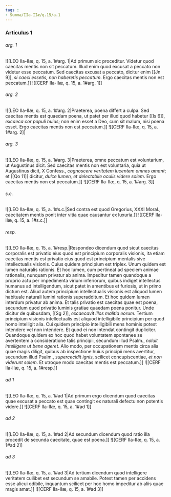 ```yaml
---
tags : 
- Summa/IIa-IIæ/q.15/a.1
---
```


### Articulus 1

###### arg. 1
![[LEO IIa-IIæ, q. 15, a. 1#arg. 1|Ad primum sic proceditur. Videtur quod caecitas mentis non sit peccatum. Illud enim quod excusat a peccato non videtur esse peccatum. Sed caecitas excusat a peccato, dicitur enim [[Jn 9]], *si caeci essetis, non haberetis peccatum*. Ergo caecitas mentis non est peccatum.]]
![[CERF IIa-IIæ, q. 15, a. 1#arg. 1]]

###### arg. 2
![[LEO IIa-IIæ, q. 15, a. 1#arg. 2|Praeterea, poena differt a culpa. Sed caecitas mentis est quaedam poena, ut patet per illud quod habetur [[Is 6]], *excaeca cor populi huius*; non enim esset a Deo, cum sit malum, nisi poena esset. Ergo caecitas mentis non est peccatum.]]
![[CERF IIa-IIæ, q. 15, a. 1#arg. 2]]

###### arg. 3
![[LEO IIa-IIæ, q. 15, a. 1#arg. 3|Praeterea, omne peccatum est voluntarium, ut Augustinus dicit. Sed caecitas mentis non est voluntaria, quia ut Augustinus dicit, X Confess., *cognoscere veritatem lucentem omnes amant*; et [[Qo 11]] dicitur, *dulce lumen, et delectabile oculis videre solem*. Ergo caecitas mentis non est peccatum.]]
![[CERF IIa-IIæ, q. 15, a. 1#arg. 3]]

###### s.c.
![[LEO IIa-IIæ, q. 15, a. 1#s.c.|Sed contra est quod Gregorius, XXXI Moral., caecitatem mentis ponit inter vitia quae causantur ex luxuria.]]
![[CERF IIa-IIæ, q. 15, a. 1#s.c.]]

###### resp.
![[LEO IIa-IIæ, q. 15, a. 1#resp.|Respondeo dicendum quod sicut caecitas corporalis est privatio eius quod est principium corporalis visionis, ita etiam caecitas mentis est privatio eius quod est principium mentalis sive intellectualis visionis. Cuius quidem principium est triplex. Unum quidem est lumen naturalis rationis. Et hoc lumen, cum pertineat ad speciem animae rationalis, nunquam privatur ab anima. Impeditur tamen quandoque a proprio actu per impedimenta virium inferiorum, quibus indiget intellectus humanus ad intelligendum, sicut patet in amentibus et furiosis, ut in primo dictum est. Aliud autem principium intellectualis visionis est aliquod lumen habituale naturali lumini rationis superadditum. Et hoc quidem lumen interdum privatur ab anima. Et talis privatio est caecitas quae est poena, secundum quod privatio luminis gratiae quaedam poena ponitur. Unde dicitur de quibusdam, [[Sg 2]], *excaecavit illos malitia eorum*. Tertium principium visionis intellectualis est aliquod intelligibile principium per quod homo intelligit alia. Cui quidem principio intelligibili mens hominis potest intendere vel non intendere. Et quod ei non intendat contingit dupliciter. Quandoque quidem ex hoc quod habet voluntatem spontanee se avertentem a consideratione talis principii, secundum illud Psalm., *noluit intelligere ut bene ageret*. Alio modo, per occupationem mentis circa alia quae magis diligit, quibus ab inspectione huius principii mens avertitur, secundum illud Psalm., *supercecidit ignis*, scilicet concupiscentiae, *et non viderunt solem*. Et utroque modo caecitas mentis est peccatum.]]
![[CERF IIa-IIæ, q. 15, a. 1#resp.]]

###### ad 1
![[LEO IIa-IIæ, q. 15, a. 1#ad 1|Ad primum ergo dicendum quod caecitas quae excusat a peccato est quae contingit ex naturali defectu non potentis videre.]]
![[CERF IIa-IIæ, q. 15, a. 1#ad 1]]

###### ad 2
![[LEO IIa-IIæ, q. 15, a. 1#ad 2|Ad secundum dicendum quod ratio illa procedit de secunda caecitate, quae est poena.]]
![[CERF IIa-IIæ, q. 15, a. 1#ad 2]]

###### ad 3
![[LEO IIa-IIæ, q. 15, a. 1#ad 3|Ad tertium dicendum quod intelligere veritatem cuilibet est secundum se amabile. Potest tamen per accidens esse alicui odibile, inquantum scilicet per hoc homo impeditur ab aliis quae magis amat.]]
![[CERF IIa-IIæ, q. 15, a. 1#ad 3]]

